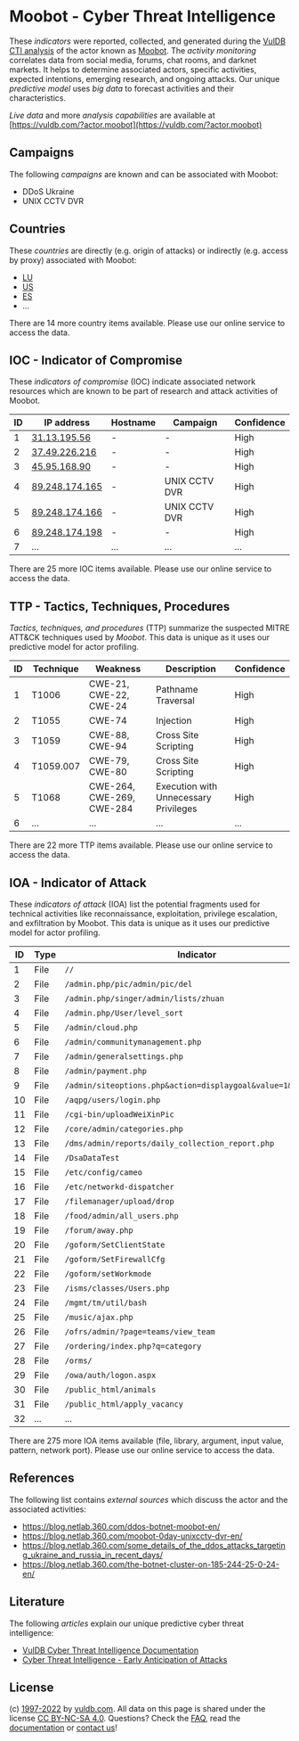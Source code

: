 # Moobot - Cyber Threat Intelligence

These _indicators_ were reported, collected, and generated during the [VulDB CTI analysis](https://vuldb.com/?kb.cti) of the actor known as [Moobot](https://vuldb.com/?actor.moobot). The _activity monitoring_ correlates data from social media, forums, chat rooms, and darknet markets. It helps to determine associated actors, specific activities, expected intentions, emerging research, and ongoing attacks. Our unique _predictive model_ uses _big data_ to forecast activities and their characteristics.

_Live data_ and more _analysis capabilities_ are available at [https://vuldb.com/?actor.moobot](https://vuldb.com/?actor.moobot)

## Campaigns

The following _campaigns_ are known and can be associated with Moobot:

* DDoS Ukraine
* UNIX CCTV DVR

## Countries

These _countries_ are directly (e.g. origin of attacks) or indirectly (e.g. access by proxy) associated with Moobot:

* [LU](https://vuldb.com/?country.lu)
* [US](https://vuldb.com/?country.us)
* [ES](https://vuldb.com/?country.es)
* ...

There are 14 more country items available. Please use our online service to access the data.

## IOC - Indicator of Compromise

These _indicators of compromise_ (IOC) indicate associated network resources which are known to be part of research and attack activities of Moobot.

ID | IP address | Hostname | Campaign | Confidence
-- | ---------- | -------- | -------- | ----------
1 | [31.13.195.56](https://vuldb.com/?ip.31.13.195.56) | - | - | High
2 | [37.49.226.216](https://vuldb.com/?ip.37.49.226.216) | - | - | High
3 | [45.95.168.90](https://vuldb.com/?ip.45.95.168.90) | - | - | High
4 | [89.248.174.165](https://vuldb.com/?ip.89.248.174.165) | - | UNIX CCTV DVR | High
5 | [89.248.174.166](https://vuldb.com/?ip.89.248.174.166) | - | UNIX CCTV DVR | High
6 | [89.248.174.198](https://vuldb.com/?ip.89.248.174.198) | - | - | High
7 | ... | ... | ... | ...

There are 25 more IOC items available. Please use our online service to access the data.

## TTP - Tactics, Techniques, Procedures

_Tactics, techniques, and procedures_ (TTP) summarize the suspected MITRE ATT&CK techniques used by _Moobot_. This data is unique as it uses our predictive model for actor profiling.

ID | Technique | Weakness | Description | Confidence
-- | --------- | -------- | ----------- | ----------
1 | T1006 | CWE-21, CWE-22, CWE-24 | Pathname Traversal | High
2 | T1055 | CWE-74 | Injection | High
3 | T1059 | CWE-88, CWE-94 | Cross Site Scripting | High
4 | T1059.007 | CWE-79, CWE-80 | Cross Site Scripting | High
5 | T1068 | CWE-264, CWE-269, CWE-284 | Execution with Unnecessary Privileges | High
6 | ... | ... | ... | ...

There are 22 more TTP items available. Please use our online service to access the data.

## IOA - Indicator of Attack

These _indicators of attack_ (IOA) list the potential fragments used for technical activities like reconnaissance, exploitation, privilege escalation, and exfiltration by Moobot. This data is unique as it uses our predictive model for actor profiling.

ID | Type | Indicator | Confidence
-- | ---- | --------- | ----------
1 | File | `//` | Low
2 | File | `/admin.php/pic/admin/pic/del` | High
3 | File | `/admin.php/singer/admin/lists/zhuan` | High
4 | File | `/admin.php/User/level_sort` | High
5 | File | `/admin/cloud.php` | High
6 | File | `/admin/communitymanagement.php` | High
7 | File | `/admin/generalsettings.php` | High
8 | File | `/admin/payment.php` | High
9 | File | `/admin/siteoptions.php&action=displaygoal&value=1&roleid=1` | High
10 | File | `/aqpg/users/login.php` | High
11 | File | `/cgi-bin/uploadWeiXinPic` | High
12 | File | `/core/admin/categories.php` | High
13 | File | `/dms/admin/reports/daily_collection_report.php` | High
14 | File | `/DsaDataTest` | Medium
15 | File | `/etc/config/cameo` | High
16 | File | `/etc/networkd-dispatcher` | High
17 | File | `/filemanager/upload/drop` | High
18 | File | `/food/admin/all_users.php` | High
19 | File | `/forum/away.php` | High
20 | File | `/goform/SetClientState` | High
21 | File | `/goform/SetFirewallCfg` | High
22 | File | `/goform/setWorkmode` | High
23 | File | `/isms/classes/Users.php` | High
24 | File | `/mgmt/tm/util/bash` | High
25 | File | `/music/ajax.php` | High
26 | File | `/ofrs/admin/?page=teams/view_team` | High
27 | File | `/ordering/index.php?q=category` | High
28 | File | `/orms/` | Low
29 | File | `/owa/auth/logon.aspx` | High
30 | File | `/public_html/animals` | High
31 | File | `/public_html/apply_vacancy` | High
32 | ... | ... | ...

There are 275 more IOA items available (file, library, argument, input value, pattern, network port). Please use our online service to access the data.

## References

The following list contains _external sources_ which discuss the actor and the associated activities:

* https://blog.netlab.360.com/ddos-botnet-moobot-en/
* https://blog.netlab.360.com/moobot-0day-unixcctv-dvr-en/
* https://blog.netlab.360.com/some_details_of_the_ddos_attacks_targeting_ukraine_and_russia_in_recent_days/
* https://blog.netlab.360.com/the-botnet-cluster-on-185-244-25-0-24-en/

## Literature

The following _articles_ explain our unique predictive cyber threat intelligence:

* [VulDB Cyber Threat Intelligence Documentation](https://vuldb.com/?kb.cti)
* [Cyber Threat Intelligence - Early Anticipation of Attacks](https://www.scip.ch/en/?labs.20201022)

## License

(c) [1997-2022](https://vuldb.com/?kb.changelog) by [vuldb.com](https://vuldb.com/?kb.about). All data on this page is shared under the license [CC BY-NC-SA 4.0](https://creativecommons.org/licenses/by-nc-sa/4.0/). Questions? Check the [FAQ](https://vuldb.com/?kb.faq), read the [documentation](https://vuldb.com/?kb) or [contact us](https://vuldb.com/?contact)!
